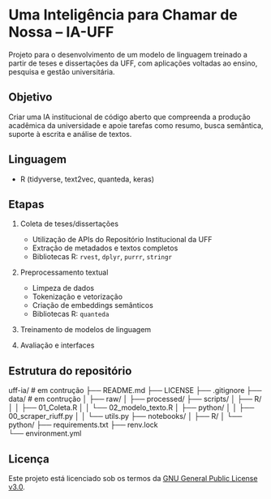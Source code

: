# Uma Inteligência para Chamar de Nossa – IA-UFF

Projeto para o desenvolvimento de um modelo de linguagem treinado a partir de teses e dissertações da UFF, com aplicações voltadas ao ensino, pesquisa e gestão universitária.

## Objetivo
Criar uma IA institucional de código aberto que compreenda a produção acadêmica da universidade e apoie tarefas como resumo, busca semântica, suporte à escrita e análise de textos.

## Linguagem
- R (tidyverse, text2vec, quanteda, keras)

## Etapas
1. Coleta de teses/dissertações
   - Utilização de APIs do Repositório Institucional da UFF
   - Extração de metadados e textos completos
   - Bibliotecas R: `rvest`, `dplyr`, `purrr`, `stringr`
   
2. Preprocessamento textual
   - Limpeza de dados
   - Tokenização e vetorização
   - Criação de embeddings semânticos
   - Bibliotecas R: `quanteda`
   
3. Treinamento de modelos de linguagem
4. Avaliação e interfaces

## Estrutura do repositório
uff-ia/ # em contrução
├── README.md
├── LICENSE
├── .gitignore
├── data/ # em contrução
│   ├── raw/
│   ├── processed/
├── scripts/
│   ├── R/
│   │   ├── 01_Coleta.R
│   │   └── 02_modelo_texto.R 
│   ├── python/
│   │   ├── 00_scraper_riuff.py
│   │   └── utils.py
├── notebooks/
│   ├── R/
│   └── python/
├── requirements.txt
├── renv.lock       
└── environment.yml 

## Licença
Este projeto está licenciado sob os termos da [GNU General Public License v3.0](LICENSE).
